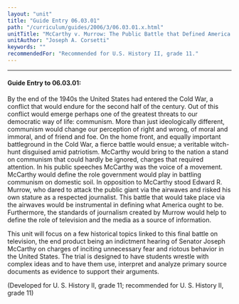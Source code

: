 ```yaml
---
layout: "unit"
title: "Guide Entry 06.03.01"
path: "/curriculum/guides/2006/3/06.03.01.x.html"
unitTitle: "McCarthy v. Murrow: The Public Battle that Defined America's New Self in the Aftermath of World War II"
unitAuthor: "Joseph A. Corsetti"
keywords: ""
recommendedFor: "Recommended for U.S. History II, grade 11."
---
```

<body>
<hr/>
<h4>
Guide Entry to 06.03.01:
</h4>
<p>
By the end of the 1940s the United States had entered the Cold War, a conflict that would endure for the second half of the century. Out of this conflict would emerge perhaps one of the greatest threats to our democratic way of life: communism. More than just ideologically different, communism would change our perception of right and wrong, of moral and immoral, and of friend and foe. On the home front, and equally important battleground in the Cold War, a fierce battle would ensue; a veritable witch-hunt disguised amid patriotism. McCarthy would bring to the nation a stand on communism that could hardly be ignored, charges that required attention. In his public speeches McCarthy was the voice of a movement. McCarthy would define the role government would play in battling communism on domestic soil. In opposition to McCarthy stood Edward R. Murrow, who dared to attack the public giant via the airwaves and risked his own stature as a respected journalist. This battle that would take place via the airwaves would be instrumental in defining what America ought to be. Furthermore, the standards of journalism created by Murrow would help to define the role of television and the media as a source of information.
</p>
<p>
This unit will focus on a few historical topics linked to this final battle on television, the end product being an indictment hearing of Senator Joseph McCarthy on charges of inciting unnecessary fear and riotous behavior in the United States. The trial is designed to have students wrestle with complex ideas and to have them use, interpret and analyze primary source documents as evidence to support their arguments.
</p>
<p>
(Developed for U. S. History II, grade 11; recommended for U. S. History II, grade 11)
</p>
</body>
